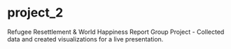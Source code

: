 # project_2
Refugee Resettlement &amp; World Happiness Report
Group Project - Collected data and created visualizations for a live presentation.
